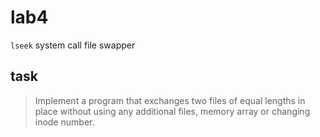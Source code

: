 # lab4

`lseek` system call file swapper

## task

> Implement a program that exchanges two files of equal lengths in place without
> using any additional files, memory array or changing inode number.

